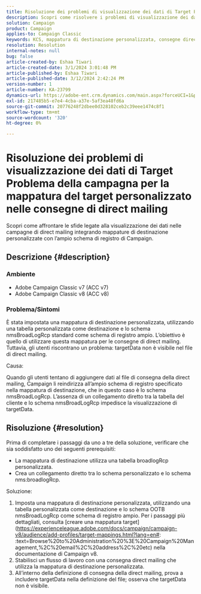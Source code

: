 ```yaml
---
title: Risoluzione dei problemi di visualizzazione dei dati di Target Problema della campagna per la mappatura del target personalizzato nelle consegne di direct mailing
description: Scopri come risolvere i problemi di visualizzazione dei dati nelle consegne di direct mailing con la mappatura del target personalizzata utilizzando lo schema di registro ampio di Campaign.
solution: Campaign
product: Campaign
applies-to: Campaign Classic
keywords: KCS, mappatura di destinazione personalizzata, consegne direct mail, TargetData, tabella personalizzata, OOTB, schema di registro ampio, flusso di lavoro, creazione di collegamenti, campagna, risoluzione dei problemi
resolution: Resolution
internal-notes: null
bug: false
article-created-by: Eshaa Tiwari
article-created-date: 3/1/2024 3:01:48 PM
article-published-by: Eshaa Tiwari
article-published-date: 3/12/2024 2:42:24 PM
version-number: 1
article-number: KA-23799
dynamics-url: https://adobe-ent.crm.dynamics.com/main.aspx?forceUCI=1&pagetype=entityrecord&etn=knowledgearticle&id=661aa79b-dcd7-ee11-9078-6045bd006b25
exl-id: 217485b5-e7e4-4cba-a37e-5af3ea48fd6a
source-git-commit: 20776248f2dbee0d328102ceb2c39eee1474c8f1
workflow-type: tm+mt
source-wordcount: '320'
ht-degree: 0%

---
```


# Risoluzione dei problemi di visualizzazione dei dati di Target Problema della campagna per la mappatura del target personalizzato nelle consegne di direct mailing


Scopri come affrontare le sfide legate alla visualizzazione dei dati nelle campagne di direct mailing integrando mappature di destinazione personalizzate con l’ampio schema di registro di Campaign.

## Descrizione {#description}


### Ambiente

- Adobe Campaign Classic v7 (ACC v7)
- Adobe Campaign Classic v8 (ACC v8)


### Problema/Sintomi

È stata impostata una mappatura di destinazione personalizzata, utilizzando una tabella personalizzata come destinazione e lo schema nmsBroadLogRcp standard come schema di registro ampio. L’obiettivo è quello di utilizzare questa mappatura per le consegne di direct mailing. Tuttavia, gli utenti riscontrano un problema: targetData non è visibile nel file di direct mailing.

Causa:

Quando gli utenti tentano di aggiungere dati al file di consegna della direct mailing, Campaign li reindirizza all’ampio schema di registro specificato nella mappatura di destinazione, che in questo caso è lo schema nmsBroadLogRcp. L’assenza di un collegamento diretto tra la tabella del cliente e lo schema nmsBroadLogRcp impedisce la visualizzazione di targetData.


## Risoluzione {#resolution}


Prima di completare i passaggi da uno a tre della soluzione, verificare che sia soddisfatto uno dei seguenti prerequisiti:

- La mappatura di destinazione utilizza una tabella broadlogRcp personalizzata.
- Crea un collegamento diretto tra lo schema personalizzato e lo schema nms:broadlogRcp.


Soluzione:

1. Imposta una mappatura di destinazione personalizzata, utilizzando una tabella personalizzata come destinazione e lo schema OOTB nmsBroadLogRcp come schema di registro ampio. Per i passaggi più dettagliati, consulta [creare una mappatura target](https://experienceleague.adobe.com/docs/campaign/campaign-v8/audience/add-profiles/target-mappings.html?lang=en#: :text=Browse%20to%20Administration%20%3E%20Campaign%20Management,%2C%20email%2C%20address%2C%20etc) nella documentazione di Campaign v8.
2. Stabilisci un flusso di lavoro con una consegna direct mailing che utilizza la mappatura di destinazione personalizzata.
3. All’interno della definizione di consegna della direct mailing, prova a includere targetData nella definizione del file; osserva che targetData non è visibile.
